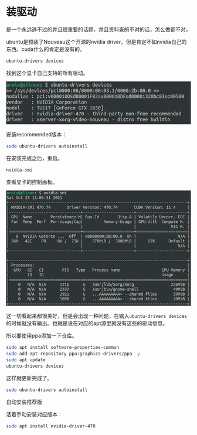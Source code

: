 # 装驱动

是一个永远逃不过的并且很重要的话题，并且资料查的不对的话，怎么做都不对。



ubuntu是预装了Nouveau这个开源的nvidia driver。但是肯定不如nvidia自己的东西。cuda什么的肯定是没有的。





```bash
ubuntu-drivers devices
```

找到这个显卡自己支持的所有驱动。

![image-20211023110330178](image-20211023110330178.png)

安装recommended版本：

```bash
sudo ubuntu-drivers autoinstall
```

在安装完成之后，重启。

```bash
nvidia-smi
```

查看显卡的控制面板。

![image-20211023110644560](image-20211023110644560.png)



这一切看起来都很美好，但是会出现一种问题，在输入`ubuntu-drivers devices`的时候就没有输出。也就是说在对应的apt源里就没有这些的驱动信息。

所以要使用ppa添加一下仓库。

```bash
sudo apt install software-properties-common
sudo add-apt-repository ppa:graphics-drivers/ppa -y
sudo apt update
ubuntu-drivers devices
```

这样就更新完成了。

```bash
sudo ubuntu-drivers autoinstall
```

自动安装推荐版

活着手动安装对应版本：

```bash
sudo apt install nvidia-driver-470
```







